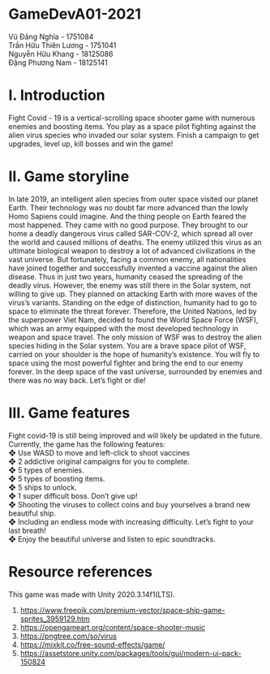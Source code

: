 # GameDevA01-2021

Vũ Đăng Nghĩa - 1751084  
Trần Hữu Thiên Lương - 1751041  
Nguyễn Hữu Khang - 18125086  
Đặng Phương Nam - 18125141  

# I. Introduction

Fight Covid - 19 is a vertical-scrolling space shooter game with numerous enemies and boosting items. You play as a space pilot fighting against the alien virus species who invaded our solar system. Finish a campaign to get upgrades, level up, kill bosses and win the game!

# II. Game storyline

In late 2019, an intelligent alien species from outer space visited our planet Earth. Their technology was no doubt far more advanced than the lowly Homo Sapiens could imagine. And the thing people on Earth feared the most happened. They came with no good purpose. They brought to our home a deadly dangerous virus called SAR-COV-2, which spread all over the world and caused millions of deaths. The enemy utilized this virus as an ultimate biological weapon to destroy a lot of advanced civilizations in the vast universe. But fortunately, facing a common enemy, all nationalities have joined together and successfully invented a vaccine against the alien disease. Thus in just two years, humanity ceased the spreading of the deadly virus. However, the enemy was still there in the Solar system, not willing to give up. They planned on attacking Earth with more waves of the virus’s variants. Standing on the edge of distinction, humanity had to go to space to eliminate the threat forever. Therefore, the United Nations, led by the superpower Viet Nam, decided to found the World Space Force (WSF), which was an army equipped with the most developed technology in weapon and space travel. The only mission of WSF was to destroy the alien species hiding in the Solar system. You are a brave space pilot of WSF, carried on your shoulder is the hope of humanity’s existence. You will fly to space using the most powerful fighter and bring the end to our enemy forever. In the deep space of the vast universe, surrounded by enemies and there was no way back. Let’s fight or die!

# III. Game features

Fight covid-19 is still being improved and will likely be updated in the future.  
Currently, the game has the following features:  
❖ Use WASD to move and left-click to shoot vaccines  
❖ 2 addictive original campaigns for you to complete.  
❖ 5 types of enemies.  
❖ 5 types of boosting items.  
❖ 5 ships to unlock.  
❖ 1 super difficult boss. Don’t give up!  
❖ Shooting the viruses to collect coins and buy yourselves a brand new beautiful
ship.  
❖ Including an endless mode with increasing difficulty. Let’s fight to your last
breath!  
❖ Enjoy the beautiful universe and listen to epic soundtracks.  

# Resource references

This game was made with Unity 2020.3.14f1(LTS).    

1. https://www.freepik.com/premium-vector/space-ship-game-sprites_3959129.htm
2. https://opengameart.org/content/space-shooter-music
3. https://pngtree.com/so/virus
4. https://mixkit.co/free-sound-effects/game/
5. https://assetstore.unity.com/packages/tools/gui/modern-ui-pack-150824
